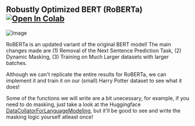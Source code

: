 ## Robustly Optimized BERT (RoBERTa)&nbsp; [![Open In Colab](https://colab.research.google.com/assets/colab-badge.svg)](https://colab.research.google.com/drive/1MChQ84-1VKBbjNCmzPQL02hxl-gckEYh?usp=sharing)

![Image](https://github.com/priyammaz/HAL-DL-From-Scratch/blob/main/src/visuals/masked_language_modeling_vis.png?raw=true)

RoBERTa is an updated variant of the original BERT model! The main changes made are (1) Removal of the Next Sentence Prediction Task, (2) Dynamic Masking, (3) Training on Much Larger datasets with larger batches. 

Although we can't replicate the entire results for RoBERTa, we can implement it and train it on our (small) Harry Potter dataset to see what it does! 

Some of the functions we will write are a bit unecessary, for example, if you need to do masking, just take a look at the Huggingface [DataCollatorForLanguageModeling](https://huggingface.co/docs/transformers/en/main_classes/data_collator#transformers.DataCollatorForLanguageModeling), but it'll be good to see and write the masking logic yourself atleast once!

